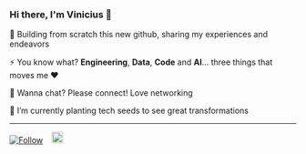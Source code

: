 ### Hi there, I'm Vinicius 👋


🔭 Building from scratch this new github, sharing my experiences and endeavors

⚡ You know what? **Engineering**, **Data**, **Code** and **AI**... three things that moves me ❤️

💬 Wanna chat? Please connect! Love networking

🌱 I’m currently planting tech seeds to see great transformations

---
[![Follow](https://img.shields.io/twitter/follow/vini_ribems?style=social)](https://twitter.com/intent/follow?screen_name=vini_ribems)    <a href="https://www.linkedin.com/in/vinicius-ribeiro-ms/"><img src=https://content.linkedin.com/content/dam/me/business/en-us/amp/brand-site/v2/bg/LI-Bug.svg.original.svg height="20px"/><a/>
